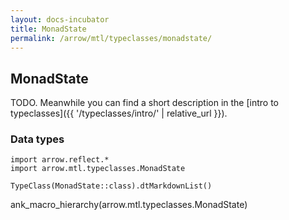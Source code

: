 ```yaml
---
layout: docs-incubator
title: MonadState
permalink: /arrow/mtl/typeclasses/monadstate/
---
```


## MonadState




TODO. Meanwhile you can find a short description in the [intro to typeclasses]({{ '/typeclasses/intro/' | relative_url }}).


### Data types

```kotlin:ank:replace
import arrow.reflect.*
import arrow.mtl.typeclasses.MonadState

TypeClass(MonadState::class).dtMarkdownList()
```

ank_macro_hierarchy(arrow.mtl.typeclasses.MonadState)

